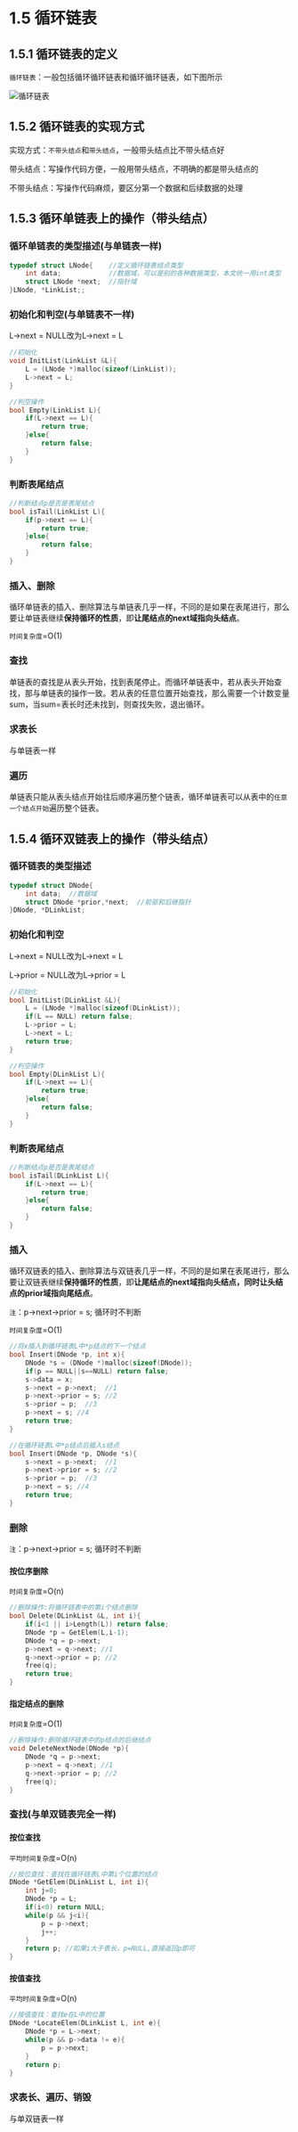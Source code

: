 # 1.5 循环链表

## 1.5.1 循环链表的定义

`循环链表`：一般包括循环循环链表和循环循环链表，如下图所示

![循环链表](/images/data-structure/2021041814455792.jpg)

## 1.5.2 循环链表的实现方式

实现方式：`不带头结点`和`带头结点`，一般带头结点比不带头结点好

带头结点：写操作代码方便，一般用带头结点，不明确的都是带头结点的

不带头结点：写操作代码麻烦，要区分第一个数据和后续数据的处理

## 1.5.3 循环单链表上的操作（带头结点）

### 循环单链表的类型描述(与单链表一样)

```C
typedef struct LNode{    //定义循环链表结点类型
	int data;            //数据域，可以是别的各种数据类型，本文统一用int类型
	struct LNode *next;  //指针域
}LNode, *LinkList;;
```

### 初始化和判空(与单链表不一样)

L->next = NULL改为L->next = L

```c
//初始化
void InitList(LinkList &L){
    L = (LNode *)malloc(sizeof(LinkList));
    L->next = L;
}
```

```c
//判空操作
bool Empty(LinkList L){
    if(L->next == L){
        return true;
    }else{
        return false;
    }
}
```

### 判断表尾结点

```c
//判断结点p是否是表尾结点
bool isTail(LinkList L){
    if(p->next == L){
        return true;
    }else{
        return false;
    }
}
```

### 插入、删除

循环单链表的插入、删除算法与单链表几乎一样，不同的是如果在表尾进行，那么要让单链表继续**保持循环的性质**，即**让尾结点的next域指向头结点**。

`时间复杂度`=O(1)

### 查找

单链表的查找是从表头开始，找到表尾停止。而循环单链表中，若从表头开始查找，那与单链表的操作一致。若从表的任意位置开始查找，那么需要一个计数变量sum，当sum=表长时还未找到，则查找失败，退出循环。

### 求表长

与单链表一样

### 遍历

单链表只能从表头结点开始往后顺序遍历整个链表，循环单链表可以从表中的`任意一个结点开始`遍历整个链表。

## 1.5.4 循环双链表上的操作（带头结点）

### 循环链表的类型描述

```C
typedef struct DNode{
    int data;  //数据域
    struct DNode *prior,*next;  //前驱和后继指针
}DNode, *DLinkList;
```

### 初始化和判空

L->next = NULL改为L->next = L

L->prior = NULL改为L->prior = L

```c
//初始化
bool InitList(DLinkList &L){
    L = (LNode *)malloc(sizeof(DLinkList));
    if(L == NULL) return false;
    L->prior = L;
    L->next = L;
    return true;
}
```

```c
//判空操作
bool Empty(DLinkList L){
    if(L->next == L){
        return true;
    }else{
        return false;
    }
}
```

### 判断表尾结点

```c
//判断结点p是否是表尾结点
bool isTail(DLinkList L){
    if(L->next == L){
        return true;
    }else{
        return false;
    }
}
```

### 插入

循环双链表的插入、删除算法与双链表几乎一样，不同的是如果在表尾进行，那么要让双链表继续**保持循环的性质**，即**让尾结点的next域指向头结点，同时让头结点的prior域指向尾结点**。

`注`：p->next->prior = s; 循环时不判断

`时间复杂度`=O(1)

```c
//将x插入到循环链表L中*p结点的下一个结点
bool Insert(DNode *p, int x){
    DNode *s = (DNode *)malloc(sizeof(DNode));
    if(p == NULL||s==NULL) return false;
    s->data = x;
    s->next = p->next;  //1
    p->next->prior = s; //2
    s->prior = p;  //3
    p->next = s; //4
    return true;
}

//在循环链表L中*p结点后插入s结点
bool Insert(DNode *p, DNode *s){
    s->next = p->next;  //1
    p->next->prior = s; //2
    s->prior = p;  //3
    p->next = s; //4
    return true;
}
```

### 删除

`注`：p->next->prior = s; 循环时不判断

#### 按位序删除

`时间复杂度`=O(n)

```c
//删除操作:将循环链表中的第i个结点删除
bool Delete(DLinkList &L, int i){
    if(i<1 || i>Length(L)) return false;
    DNode *p = GetElem(L,i-1);
    DNode *q = p->next;
    p->next = q->next; //1
    q->next->prior = p; //2
    free(q);
    return true;
}
```

#### 指定结点的删除

`时间复杂度`=O(1)

```c
//删除操作:删除循环链表中的p结点的后继结点
void DeleteNextNode(DNode *p){
    DNode *q = p->next;
    p->next = q->next; //1
    q->next->prior = p; //2
    free(q);
}
```

### 查找(与单双链表完全一样)

#### 按位查找

`平均时间复杂度`=O(n)

```c
//按位查找：查找在循环链表L中第i个位置的结点
DNode *GetElem(DLinkList L, int i){
    int j=0;
    DNode *p = L;
    if(i<0) return NULL;
    while(p && j<i){
        p = p->next;
        j++;
    }
    return p; //如果i大于表长，p=NULL,直接返回p即可
}
```

#### 按值查找

`平均时间复杂度`=O(n)

```c
//按值查找：查找e在L中的位置
DNode *LocateElem(DLinkList L, int e){
    DNode *p = L->next;
    while(p && p->data != e){
        p = p->next;
    }
    return p;
}
```

### 求表长、遍历、销毁

与单双链表一样

